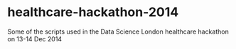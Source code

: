 healthcare-hackathon-2014
=========================

Some of the scripts used in the Data Science London healthcare hackathon on 13-14 Dec 2014
